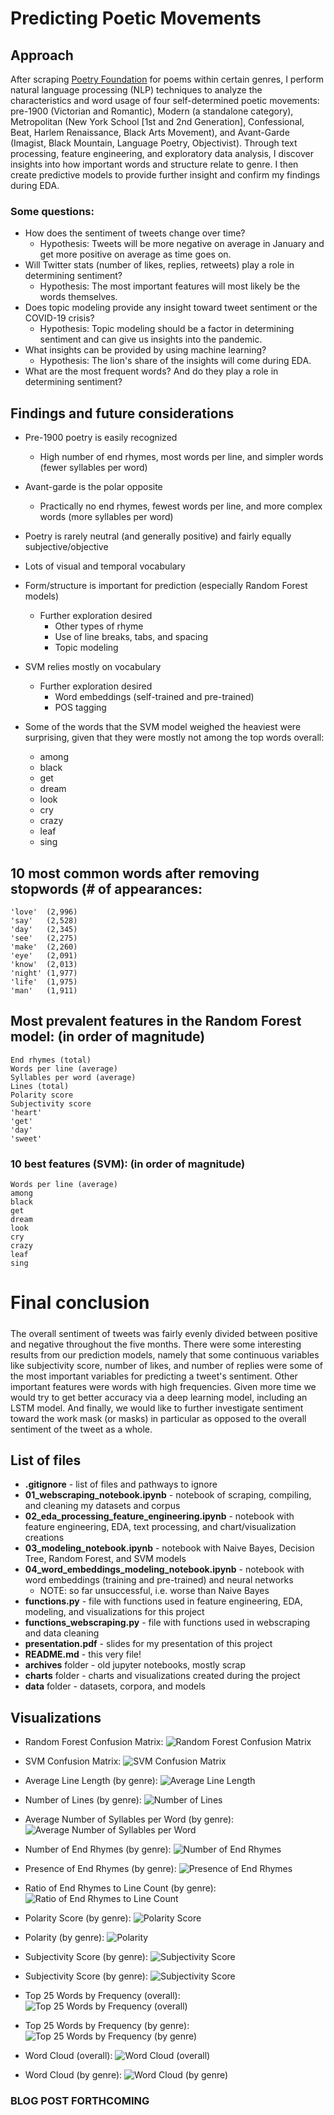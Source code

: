 # Predicting Poetic Movements

## Approach
After scraping [Poetry Foundation](https://www.poetryfoundation.org/) for poems within certain genres, I perform natural language processing (NLP) techniques to analyze the characteristics and word usage of four self-determined poetic movements: pre-1900 (Victorian and Romantic), Modern (a standalone category), Metropolitan (New York School [1st and 2nd Generation], Confessional, Beat, Harlem Renaissance, Black Arts Movement), and Avant-Garde (Imagist, Black Mountain, Language Poetry, Objectivist). Through text processing, feature engineering, and exploratory data analysis, I discover insights into how important words and structure relate to genre. I then create predictive models to provide further insight and confirm my findings during EDA.

### Some questions:



* How does the sentiment of tweets change over time?
    * Hypothesis: Tweets will be more negative on average in January and get more positive on average as time goes on.
* Will Twitter stats (number of likes, replies, retweets) play a role in determining sentiment?
    * Hypothesis: The most important features will most likely be the words themselves.
* Does topic modeling provide any insight toward tweet sentiment or the COVID-19 crisis?
    * Hypothesis: Topic modeling should be a factor in determining sentiment and can give us insights into the pandemic.
* What insights can be provided by using machine learning?
    * Hypothesis: The lion's share of the insights will come during EDA.
* What are the most frequent words? And do they play a role in determining sentiment?

## Findings and future considerations
- Pre-1900 poetry is easily recognized
    - High number of end rhymes, most words per line, and simpler words (fewer syllables per word)
- Avant-garde is the polar opposite
    - Practically no end rhymes, fewest words per line, and more complex words (more syllables per word)
- Poetry is rarely neutral (and generally positive) and fairly equally subjective/objective
- Lots of visual and temporal vocabulary
- Form/structure is important for prediction (especially Random Forest models)
    - Further exploration desired
        - Other types of rhyme
        - Use of line breaks, tabs, and spacing
        - Topic modeling
- SVM relies mostly on vocabulary
    - Further exploration desired
        - Word embeddings (self-trained and pre-trained)
        - POS tagging

- Some of the words that the SVM model weighed the heaviest were surprising, given that they were mostly not among the top words overall:
    - among
    - black
    - get
    - dream
    - look
    - cry
    - crazy
    - leaf
    - sing

## 10 most common words after removing stopwords (# of appearances:
    'love'  (2,996)
    'say'   (2,528)
    'day'   (2,345)
    'see'   (2,275)
    'make'  (2,260)
    'eye'   (2,091)
    'know'  (2,013)
    'night' (1,977)
    'life'  (1,975)
    'man'   (1,911)

## Most prevalent features in the Random Forest model: (in order of magnitude)
    End rhymes (total)
    Words per line (average)
    Syllables per word (average)
    Lines (total)
    Polarity score
    Subjectivity score
    'heart'
    'get'
    'day'
    'sweet'

### 10 best features (SVM): (in order of magnitude)
    Words per line (average)
    among
    black
    get
    dream
    look
    cry
    crazy
    leaf
    sing

# Final conclusion
##### 




The overall sentiment of tweets was fairly evenly divided between positive and negative throughout the five months. There were some interesting results from our prediction models, namely that some continuous variables like subjectivity score, number of likes, and number of replies were some of the most important variables for predicting a tweet's sentiment. Other important features were words with high frequencies. Given more time we would try to get better accuracy via a deep learning model, including an LSTM model. And finally, we would like to further investigate sentiment toward the work mask (or masks) in particular as opposed to the overall sentiment of the tweet as a whole.






## List of files
- **.gitignore** - list of files and pathways to ignore
- **01_webscraping_notebook.ipynb** - notebook of scraping, compiling, and cleaning my datasets and corpus
- **02_eda_processing_feature_engineering.ipynb** - notebook with feature engineering, EDA, text processing, and chart/visualization creations
- **03_modeling_notebook.ipynb** - notebook with Naive Bayes, Decision Tree, Random Forest, and SVM models
- **04_word_embeddings_modeling_notebook.ipynb** - notebook with word embeddings (training and pre-trained) and neural networks
    - NOTE: so far unsuccessful, i.e. worse than Naive Bayes
- **functions.py** - file with functions used in feature engineering, EDA, modeling, and visualizations for this project
- **functions_webscraping.py** - file with functions used in webscraping and data cleaning
- **presentation.pdf** - slides for my presentation of this project
- **README.md** - this very file!
- **archives** folder - old jupyter notebooks, mostly scrap
- **charts** folder - charts and visualizations created during the project
- **data** folder - datasets, corpora, and models

## Visualizations
- Random Forest Confusion Matrix:
![Random Forest Confusion Matrix](charts/forest_cm.png)

- SVM Confusion Matrix:
![SVM Confusion Matrix](charts/svm_cm.png)

- Average Line Length (by genre):
![Average Line Length](charts/avg_len_line_boxplot.png)

- Number of Lines (by genre):
![Number of Lines](charts/num_lines_boxplot.png)

- Average Number of Syllables per Word (by genre):
![Average Number of Syllables per Word](charts/avg_syllables_word_boxplot.png)

- Number of End Rhymes (by genre):
![Number of End Rhymes](charts/num_end_rhymes_boxplot.png)

- Presence of End Rhymes (by genre):
![Presence of End Rhymes](charts/end_rhymes_stackedbar.png)

- Ratio of End Rhymes to Line Count (by genre):
![Ratio of End Rhymes to Line Count ](charts/end_rhymes_ratio_boxplot.png)

- Polarity Score (by genre):
![Polarity Score](charts/polarity_boxplot.png)

- Polarity (by genre):
![Polarity](charts/polarity_stackedbar.png)

- Subjectivity Score (by genre):
![Subjectivity Score](charts/subjectivity_boxplot.png)

- Subjectivity Score (by genre):
![Subjectivity Score](charts/subjectivity_boxplot.png)

- Top 25 Words by Frequency (overall):
![Top 25 Words by Frequency (overall)](charts/top25_words_overall_bar.png)

- Top 25 Words by Frequency (by genre):
![Top 25 Words by Frequency (by genre)](charts/top25_words_genre_bar.png)

- Word Cloud (overall):
![Word Cloud (overall)](charts/word_cloud_overall.png)

- Word Cloud (by genre):
![Word Cloud (by genre)](charts/word_cloud_genre.png)


### BLOG POST FORTHCOMING

